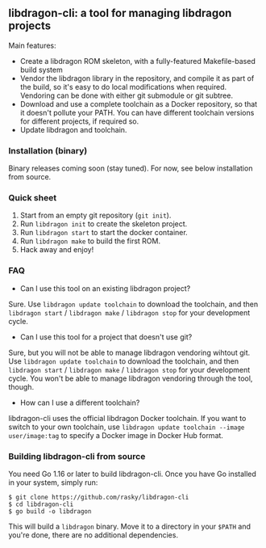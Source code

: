 ## libdragon-cli: a tool for managing libdragon projects

Main features:

 * Create a libdragon ROM skeleton, with a fully-featured Makefile-based
   build system
 * Vendor the libdragon library in the repository, and compile it as part
   of the build, so it's easy to do local modifications when required.
   Vendoring can be done with either git submodule or git subtree.
 * Download and use a complete toolchain as a Docker repository, so that
   it doesn't pollute your PATH. You can have different toolchain versions
   for different projects, if required so.
 * Update libdragon and toolchain.

### Installation (binary)

Binary releases coming soon (stay tuned). For now, see below installation from
source.


### Quick sheet

 1. Start from an empty git repository (`git init`).
 1. Run `libdragon init` to create the skeleton project.
 1. Run `libdragon start` to start the docker container.
 1. Run `libdragon make` to build the first ROM.
 1. Hack away and enjoy!


### FAQ

  * Can I use this tool on an existing libdragon project?

Sure. Use `libdragon update toolchain` to download the toolchain, and then
`libdragon start` / `libdragon make` / `libdragon stop` for your development
cycle.

  * Can I use this tool for a project that doesn't use git?

Sure, but you will not be able to manage libdragon vendoring wihtout git.
Use `libdragon update toolchain` to download the toolchain, and then
`libdragon start` / `libdragon make` / `libdragon stop` for your development
cycle. You won't be able to manage libdragon vendoring through the tool, though.

  * How can I use a different toolchain?

libdragon-cli uses the official libdragon Docker toolchain. If you want to
switch to your own toolchain, use `libdragon update toolchain --image user/image:tag`
to specify a Docker image in Docker Hub format.


### Building libdragon-cli from source

You need Go 1.16 or later to build libdragon-cli. Once you have Go installed
in your system, simply run:

	$ git clone https://github.com/rasky/libdragon-cli
	$ cd libdragon-cli
	$ go build -o libdragon

This will build a `libdragon` binary. Move it to a directory in your `$PATH`
and you're done, there are no additional dependencies.

